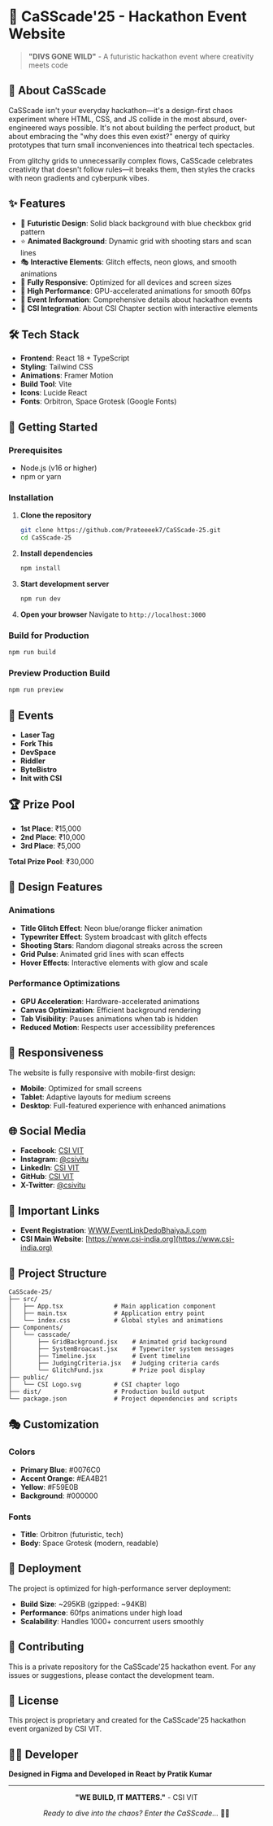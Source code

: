 # 🚀 CaSScade'25 - Hackathon Event Website

> **"DIVS GONE WILD"** - A futuristic hackathon event where creativity meets code

## 🌟 About CaSScade

CaSScade isn't your everyday hackathon—it's a design-first chaos experiment where HTML, CSS, and JS collide in the most absurd, over-engineered ways possible. It's not about building the perfect product, but about embracing the "why does this even exist?" energy of quirky prototypes that turn small inconveniences into theatrical tech spectacles.

From glitchy grids to unnecessarily complex flows, CaSScade celebrates creativity that doesn't follow rules—it breaks them, then styles the cracks with neon gradients and cyberpunk vibes.

## ✨ Features

- 🎨 **Futuristic Design**: Solid black background with blue checkbox grid pattern
- ⭐ **Animated Background**: Dynamic grid with shooting stars and scan lines
- 🎭 **Interactive Elements**: Glitch effects, neon glows, and smooth animations
- 📱 **Fully Responsive**: Optimized for all devices and screen sizes
- 🚀 **High Performance**: GPU-accelerated animations for smooth 60fps
- 🎯 **Event Information**: Comprehensive details about hackathon events
- 🔗 **CSI Integration**: About CSI Chapter section with interactive elements

## 🛠️ Tech Stack

- **Frontend**: React 18 + TypeScript
- **Styling**: Tailwind CSS
- **Animations**: Framer Motion
- **Build Tool**: Vite
- **Icons**: Lucide React
- **Fonts**: Orbitron, Space Grotesk (Google Fonts)

## 🚀 Getting Started

### Prerequisites

- Node.js (v16 or higher)
- npm or yarn

### Installation

1. **Clone the repository**
   ```bash
   git clone https://github.com/Prateeeek7/CaSScade-25.git
   cd CaSScade-25
   ```

2. **Install dependencies**
   ```bash
   npm install
   ```

3. **Start development server**
   ```bash
   npm run dev
   ```

4. **Open your browser**
   Navigate to `http://localhost:3000`

### Build for Production

```bash
npm run build
```

### Preview Production Build

```bash
npm run preview
```

## 🎯 Events

- **Laser Tag**
- **Fork This**
- **DevSpace**
- **Riddler**
- **ByteBistro**
- **Init with CSI**

## 🏆 Prize Pool

- **1st Place**: ₹15,000
- **2nd Place**: ₹10,000
- **3rd Place**: ₹5,000

**Total Prize Pool**: ₹30,000

## 🎨 Design Features

### Animations
- **Title Glitch Effect**: Neon blue/orange flicker animation
- **Typewriter Effect**: System broadcast with glitch effects
- **Shooting Stars**: Random diagonal streaks across the screen
- **Grid Pulse**: Animated grid lines with scan effects
- **Hover Effects**: Interactive elements with glow and scale

### Performance Optimizations
- **GPU Acceleration**: Hardware-accelerated animations
- **Canvas Optimization**: Efficient background rendering
- **Tab Visibility**: Pauses animations when tab is hidden
- **Reduced Motion**: Respects user accessibility preferences

## 📱 Responsiveness

The website is fully responsive with mobile-first design:
- **Mobile**: Optimized for small screens
- **Tablet**: Adaptive layouts for medium screens
- **Desktop**: Full-featured experience with enhanced animations

## 🌐 Social Media

- **Facebook**: [CSI VIT](https://facebook.com/csivitu)
- **Instagram**: [@csivitu](https://instagram.com/csivitu)
- **LinkedIn**: [CSI VIT](https://linkedin.com/company/csivitu)
- **GitHub**: [CSI VIT](https://github.com/csivitu)
- **X-Twitter**: [@csivitu](https://x.com/csivitu)

## 🔗 Important Links

- **Event Registration**: [WWW.EventLinkDedoBhaiyaJi.com](https://WWW.EventLinkDedoBhaiyaJi.com)
- **CSI Main Website**: [https://www.csi-india.org](https://www.csi-india.org)

## 📁 Project Structure

```
CaSScade-25/
├── src/
│   ├── App.tsx              # Main application component
│   ├── main.tsx             # Application entry point
│   └── index.css            # Global styles and animations
├── Components/
│   └── casscade/
│       ├── GridBackground.jsx    # Animated grid background
│       ├── SystemBroacast.jsx    # Typewriter system messages
│       ├── Timeline.jsx          # Event timeline
│       ├── JudgingCriteria.jsx   # Judging criteria cards
│       └── GlitchFund.jsx        # Prize pool display
├── public/
│   └── CSI Logo.svg         # CSI chapter logo
├── dist/                    # Production build output
└── package.json             # Project dependencies and scripts
```

## 🎭 Customization

### Colors
- **Primary Blue**: #0076C0
- **Accent Orange**: #EA4B21
- **Yellow**: #F59E0B
- **Background**: #000000

### Fonts
- **Title**: Orbitron (futuristic, tech)
- **Body**: Space Grotesk (modern, readable)

## 🚀 Deployment

The project is optimized for high-performance server deployment:
- **Build Size**: ~295KB (gzipped: ~94KB)
- **Performance**: 60fps animations under high load
- **Scalability**: Handles 1000+ concurrent users smoothly

## 🤝 Contributing

This is a private repository for the CaSScade'25 hackathon event. For any issues or suggestions, please contact the development team.

## 📄 License

This project is proprietary and created for the CaSScade'25 hackathon event organized by CSI VIT.

## 👨‍💻 Developer

**Designed in Figma and Developed in React by Pratik Kumar**

---

<div align="center">

**"WE BUILD, IT MATTERS."** - CSI VIT

*Ready to dive into the chaos? Enter the CaSScade...* 🚀✨

</div>
